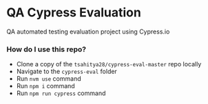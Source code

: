 # QA Cypress Evaluation
QA automated testing evaluation project using Cypress.io

### How do I use this repo?

- Clone a copy of the `tsahitya28/cypress-eval-master` repo locally
- Navigate to the `cypress-eval` folder
- Run `nvm use` command
- Run `npm i` command
- Run `npm run cypress` command
